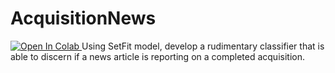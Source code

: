 # AcquisitionNews <a target="_blank" href="https://colab.research.google.com/github/vidhinrp/AcquisitionNews/blob/main/News_Classification_for_Acquisitions.ipynb">
  <img src="https://colab.research.google.com/assets/colab-badge.svg" alt="Open In Colab"/>
</a>
Using SetFit model, develop a rudimentary classifier that is able to discern if a news article is reporting on a completed acquisition. 
